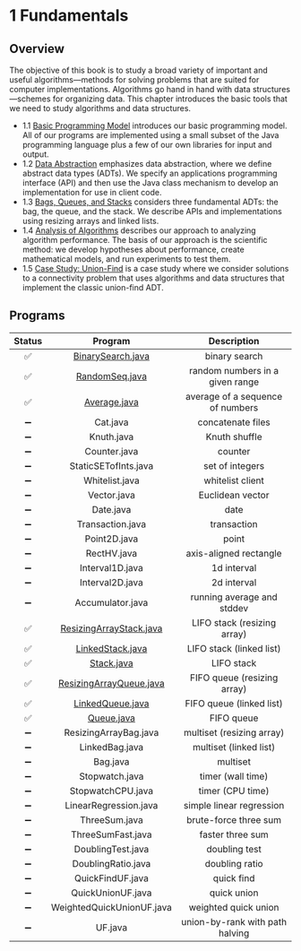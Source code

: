 # 1 Fundamentals

## Overview

The objective of this book is to study a broad variety of important and useful algorithms—methods for solving problems that are suited for computer implementations. Algorithms go hand in hand with data structures—schemes for organizing data. This chapter introduces the basic tools that we need to study algorithms and data structures. 

- 1.1 [Basic Programming Model](1.1%20Basic%20Programming%20Model) introduces our basic programming model. All of our programs are implemented using a small subset of the Java programming language plus a few of our own libraries for input and output.
- 1.2 [Data Abstraction](1.2%20Data%20Abstraction) emphasizes data abstraction, where we define abstract data types (ADTs). We specify an applications programming interface (API) and then use the Java class mechanism to develop an implementation for use in client code.
- 1.3 [Bags, Queues, and Stacks](1.3%20Bags,%20Queues,%20and%20Stacks) considers three fundamental ADTs: the bag, the queue, and the stack. We describe APIs and implementations using resizing arrays and linked lists.
- 1.4 [Analysis of Algorithms]() describes our approach to analyzing algorithm performance. The basis of our approach is the scientific method: we develop hypotheses about performance, create mathematical models, and run experiments to test them.
- 1.5 [Case Study: Union-Find](1.5%20Union-Find) is a case study where we consider solutions to a connectivity problem that uses algorithms and data structures that implement the classic union-find ADT. 

## Programs

|Status|Program|Description|
|:----:|:-----:|:---------:|
|✅|[BinarySearch.java](1.1%20Basic%20Programming%20Model/BinarySearch.java)|binary search|
|✅|[RandomSeq.java](1.1%20Basic%20Programming%20Model/RandomSeq.java)|random numbers in a given range|
|✅|[Average.java](1.1%20Basic%20Programming%20Model/Average.java)|average of a sequence of numbers|
|➖|Cat.java|concatenate files|
|➖|Knuth.java|Knuth shuffle|
|➖|Counter.java|counter|
|➖|StaticSETofInts.java|set of integers|
|➖|Whitelist.java|whitelist client|
|➖|Vector.java|Euclidean vector|
|➖|Date.java|date|
|➖|Transaction.java|transaction|
|➖|Point2D.java|point|
|➖|RectHV.java|axis-aligned rectangle|
|➖|Interval1D.java|1d interval|
|➖|Interval2D.java|2d interval|
|➖|Accumulator.java|running average and stddev|
|✅|[ResizingArrayStack.java](1.3%20Bags,%20Queues,%20and%20Stacks/ResizingArrayStack.java)|LIFO stack (resizing array)|
|✅|[LinkedStack.java](1.3%20Bags,%20Queues,%20and%20Stacks/LinkedStack.java)|LIFO stack (linked list)|
|✅|[Stack.java](1.3%20Bags,%20Queues,%20and%20Stacks/Stack.java)|LIFO stack|
|✅|[ResizingArrayQueue.java](1.3%20Bags,%20Queues,%20and%20Stacks/ResizingArrayQueue.java)|FIFO queue (resizing array)|
|✅|[LinkedQueue.java](1.3%20Bags,%20Queues,%20and%20Stacks/LinkedQueue.java)|FIFO queue (linked list)|
|✅|[Queue.java](1.3%20Bags,%20Queues,%20and%20Stacks/Queue.java)|FIFO queue|
|➖|ResizingArrayBag.java|multiset (resizing array)|
|➖|LinkedBag.java|multiset (linked list)|
|➖|Bag.java|multiset|
|➖|Stopwatch.java|timer (wall time)|
|➖|StopwatchCPU.java|timer (CPU time)|
|➖|LinearRegression.java|simple linear regression|
|➖|ThreeSum.java|brute-force three sum|
|➖|ThreeSumFast.java|faster three sum|
|➖|DoublingTest.java|doubling test|
|➖|DoublingRatio.java|doubling ratio|
|➖|QuickFindUF.java|quick find|
|➖|QuickUnionUF.java|quick union|
|➖|WeightedQuickUnionUF.java|weighted quick union|
|➖|UF.java|union-by-rank with path halving|
